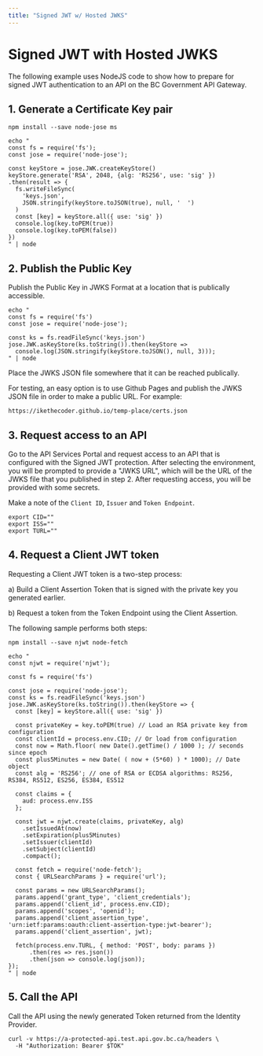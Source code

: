 ```yaml
---
title: "Signed JWT w/ Hosted JWKS"
---
```


# Signed JWT with Hosted JWKS

The following example uses NodeJS code to show how to prepare for signed JWT authentication to an API on the BC Government API Gateway.

## 1. Generate a Certificate Key pair

```
npm install --save node-jose ms

echo "
const fs = require('fs');
const jose = require('node-jose');

const keyStore = jose.JWK.createKeyStore()
keyStore.generate('RSA', 2048, {alg: 'RS256', use: 'sig' })
.then(result => {
  fs.writeFileSync(
    'keys.json',
    JSON.stringify(keyStore.toJSON(true), null, '  ')
  )
  const [key] = keyStore.all({ use: 'sig' })
  console.log(key.toPEM(true))
  console.log(key.toPEM(false))
})
" | node
```

## 2. Publish the Public Key

Publish the Public Key in JWKS Format at a location that is publically accessible.

```
echo "
const fs = require('fs')
const jose = require('node-jose');

const ks = fs.readFileSync('keys.json')
jose.JWK.asKeyStore(ks.toString()).then(keyStore =>
  console.log(JSON.stringify(keyStore.toJSON(), null, 3)));
" | node
```

Place the JWKS JSON file somewhere that it can be reached publically.

For testing, an easy option is to use Github Pages and publish the JWKS JSON file in order to make a public URL. For example:

```
https://ikethecoder.github.io/temp-place/certs.json
```

## 3. Request access to an API

Go to the API Services Portal and request access to an API that is configured with the Signed JWT protection. After
selecting the environment, you will be prompted to provide a "JWKS URL", which will be the URL of the JWKS file that you
published in step 2. After requesting access, you will be provided with some secrets.

Make a note of the `Client ID`, `Issuer` and `Token Endpoint`.

```
export CID=""
export ISS=""
export TURL=""
```

## 4. Request a Client JWT token

Requesting a Client JWT token is a two-step process:

a) Build a Client Assertion Token that is signed with the private key you generated earlier.

b) Request a token from the Token Endpoint using the Client Assertion.

The following sample performs both steps:

```
npm install --save njwt node-fetch

echo "
const njwt = require('njwt');

const fs = require('fs')

const jose = require('node-jose');
const ks = fs.readFileSync('keys.json')
jose.JWK.asKeyStore(ks.toString()).then(keyStore => {
  const [key] = keyStore.all({ use: 'sig' })

  const privateKey = key.toPEM(true) // Load an RSA private key from configuration
  const clientId = process.env.CID; // Or load from configuration
  const now = Math.floor( new Date().getTime() / 1000 ); // seconds since epoch
  const plus5Minutes = new Date( ( now + (5*60) ) * 1000); // Date object
  const alg = 'RS256'; // one of RSA or ECDSA algorithms: RS256, RS384, RS512, ES256, ES384, ES512

  const claims = {
    aud: process.env.ISS
  };

  const jwt = njwt.create(claims, privateKey, alg)
    .setIssuedAt(now)
    .setExpiration(plus5Minutes)
    .setIssuer(clientId)
    .setSubject(clientId)
    .compact();

  const fetch = require('node-fetch');
  const { URLSearchParams } = require('url');

  const params = new URLSearchParams();
  params.append('grant_type', 'client_credentials');
  params.append('client_id', process.env.CID);
  params.append('scopes', 'openid');
  params.append('client_assertion_type', 'urn:ietf:params:oauth:client-assertion-type:jwt-bearer');
  params.append('client_assertion', jwt);

  fetch(process.env.TURL, { method: 'POST', body: params })
      .then(res => res.json())
      .then(json => console.log(json));
});
" | node
```

## 5. Call the API

Call the API using the newly generated Token returned from the Identity Provider.

```
curl -v https://a-protected-api.test.api.gov.bc.ca/headers \
  -H "Authorization: Bearer $TOK"

```
